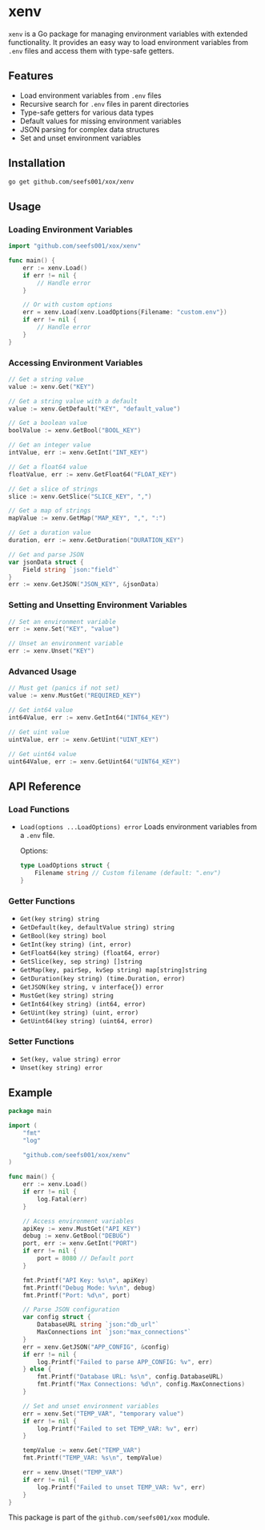 # xenv

`xenv` is a Go package for managing environment variables with extended functionality. It provides an easy way to load environment variables from `.env` files and access them with type-safe getters.

## Features

- Load environment variables from `.env` files
- Recursive search for `.env` files in parent directories
- Type-safe getters for various data types
- Default values for missing environment variables
- JSON parsing for complex data structures
- Set and unset environment variables

## Installation

```bash
go get github.com/seefs001/xox/xenv
```

## Usage

### Loading Environment Variables

```go
import "github.com/seefs001/xox/xenv"

func main() {
    err := xenv.Load()
    if err != nil {
        // Handle error
    }

    // Or with custom options
    err = xenv.Load(xenv.LoadOptions{Filename: "custom.env"})
    if err != nil {
        // Handle error
    }
}
```

### Accessing Environment Variables

```go
// Get a string value
value := xenv.Get("KEY")

// Get a string value with a default
value := xenv.GetDefault("KEY", "default_value")

// Get a boolean value
boolValue := xenv.GetBool("BOOL_KEY")

// Get an integer value
intValue, err := xenv.GetInt("INT_KEY")

// Get a float64 value
floatValue, err := xenv.GetFloat64("FLOAT_KEY")

// Get a slice of strings
slice := xenv.GetSlice("SLICE_KEY", ",")

// Get a map of strings
mapValue := xenv.GetMap("MAP_KEY", ",", ":")

// Get a duration value
duration, err := xenv.GetDuration("DURATION_KEY")

// Get and parse JSON
var jsonData struct {
    Field string `json:"field"`
}
err := xenv.GetJSON("JSON_KEY", &jsonData)
```

### Setting and Unsetting Environment Variables

```go
// Set an environment variable
err := xenv.Set("KEY", "value")

// Unset an environment variable
err := xenv.Unset("KEY")
```

### Advanced Usage

```go
// Must get (panics if not set)
value := xenv.MustGet("REQUIRED_KEY")

// Get int64 value
int64Value, err := xenv.GetInt64("INT64_KEY")

// Get uint value
uintValue, err := xenv.GetUint("UINT_KEY")

// Get uint64 value
uint64Value, err := xenv.GetUint64("UINT64_KEY")
```

## API Reference

### Load Functions

- `Load(options ...LoadOptions) error`
  Loads environment variables from a `.env` file.

  Options:
  ```go
  type LoadOptions struct {
      Filename string // Custom filename (default: ".env")
  }
  ```

### Getter Functions

- `Get(key string) string`
- `GetDefault(key, defaultValue string) string`
- `GetBool(key string) bool`
- `GetInt(key string) (int, error)`
- `GetFloat64(key string) (float64, error)`
- `GetSlice(key, sep string) []string`
- `GetMap(key, pairSep, kvSep string) map[string]string`
- `GetDuration(key string) (time.Duration, error)`
- `GetJSON(key string, v interface{}) error`
- `MustGet(key string) string`
- `GetInt64(key string) (int64, error)`
- `GetUint(key string) (uint, error)`
- `GetUint64(key string) (uint64, error)`

### Setter Functions

- `Set(key, value string) error`
- `Unset(key string) error`

## Example

```go
package main

import (
    "fmt"
    "log"

    "github.com/seefs001/xox/xenv"
)

func main() {
    err := xenv.Load()
    if err != nil {
        log.Fatal(err)
    }

    // Access environment variables
    apiKey := xenv.MustGet("API_KEY")
    debug := xenv.GetBool("DEBUG")
    port, err := xenv.GetInt("PORT")
    if err != nil {
        port = 8080 // Default port
    }

    fmt.Printf("API Key: %s\n", apiKey)
    fmt.Printf("Debug Mode: %v\n", debug)
    fmt.Printf("Port: %d\n", port)

    // Parse JSON configuration
    var config struct {
        DatabaseURL string `json:"db_url"`
        MaxConnections int `json:"max_connections"`
    }
    err = xenv.GetJSON("APP_CONFIG", &config)
    if err != nil {
        log.Printf("Failed to parse APP_CONFIG: %v", err)
    } else {
        fmt.Printf("Database URL: %s\n", config.DatabaseURL)
        fmt.Printf("Max Connections: %d\n", config.MaxConnections)
    }

    // Set and unset environment variables
    err = xenv.Set("TEMP_VAR", "temporary value")
    if err != nil {
        log.Printf("Failed to set TEMP_VAR: %v", err)
    }

    tempValue := xenv.Get("TEMP_VAR")
    fmt.Printf("TEMP_VAR: %s\n", tempValue)

    err = xenv.Unset("TEMP_VAR")
    if err != nil {
        log.Printf("Failed to unset TEMP_VAR: %v", err)
    }
}
```

This package is part of the `github.com/seefs001/xox` module.
